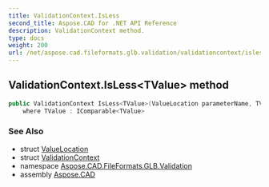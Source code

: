 ```yaml
---
title: ValidationContext.IsLess
second_title: Aspose.CAD for .NET API Reference
description: ValidationContext method. 
type: docs
weight: 200
url: /net/aspose.cad.fileformats.glb.validation/validationcontext/isless/
---
```

## ValidationContext.IsLess&lt;TValue&gt; method

```csharp
public ValidationContext IsLess<TValue>(ValueLocation parameterName, TValue value, TValue max)
    where TValue : IComparable<TValue>
```

### See Also

* struct [ValueLocation](../../valuelocation/)
* struct [ValidationContext](../)
* namespace [Aspose.CAD.FileFormats.GLB.Validation](../../validationcontext/)
* assembly [Aspose.CAD](../../../)


